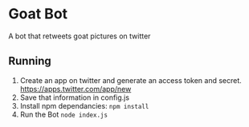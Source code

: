 # Goat Bot

A bot that retweets goat pictures on twitter

## Running

1. Create an app on twitter and generate an access token and secret. https://apps.twitter.com/app/new
2. Save that information in config.js
3. Install npm dependancies: `npm install`
4. Run the Bot `node index.js`

